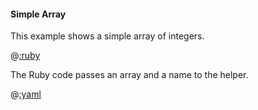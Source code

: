 #### Simple Array

This example shows a simple array of integers.

@[:ruby](show.rb)

The Ruby code passes an array and a name to the helper.

@[:yaml](show.yaml)
